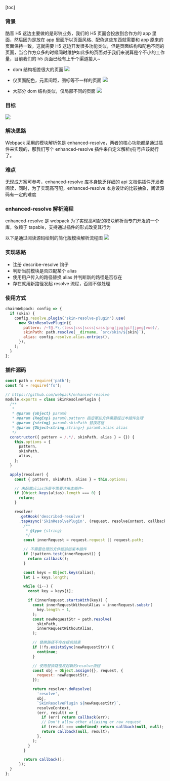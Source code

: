 [toc]

### 背景

酷音 H5 这边主要做的是彩铃业务，我们的 H5 页面会投放到合作方的 app 里面，然后因为是放在 app 里面所以页面风格、配色这些东西就需要和 app 原来的页面保持一致，这就需要 H5 这边开发很多功能类似，但是页面结构和配色不同的页面，当合作方众多的时候同时维护如此多的页面对于我们来说算是个不小的工作量，目前我们的 h5 页面已经有上千个渠道接入~

- dom 结构相差很大的页面
  ![](../assets/2020-07-20-09-17-53.png)

- 仅页面配色，元素间距，图标等不一样的页面
  ![](../assets/2020-07-20-09-18-13.png)

- 大部分 dom 结构类似，仅局部不同的页面
  ![](../assets/2020-07-20-09-19-13.png)

### 目标

![](../assets/2020-07-20-09-47-05.png)

### 解决思路

Webpack 采用的模块解析包是 enhanced-resolve，两者的核心功能都是通过插件来实现的，那我们写个 enhanced-resolve 插件来自定义解析`@`符号应该就行了。

### 难点

无现成方案可参考，enhanced-resolve 库本身缺乏详细的 api 文档供插件开发者阅读，同时，为了实现高可配，enhanced-resolve 本身设计的比较抽象，阅读源码有一定的难度

### enhanced-resolve 解析流程

enhanced-resolve 是 webpack 为了实现高可配的模块解析而专门开发的一个库，依赖于 tapable，支持通过插件的形式改变其行为

以下是通过阅读源码绘制的简化版模块解析流程图
![](../assets/webpack分享课流程图整理.svg)

### 实现思路

- 注册 describe-resolve 钩子
- 判断当前模块是否匹配某个 alias
- 使用用户传入的路径替换 alias 并判断新的路径是否存在
- 存在就用新路径发起 resolve 流程，否则不做处理

### 使用方式

```js
chainWebpack: config => {
  if (skin) {
    config.resolve.plugin('skin-resolve-plugin').use(
      new SkinResolvePlugin({
        pattern: /~?@.*\.(less|css|scss|sass|png|jpg|gif|jpeg|vue)/,
        skinPath: path.resolve(__dirname, `src/skin/${skin}`),
        alias: config.resolve.alias.entries(),
      }),
    );
  }
};
```

### 插件源码

```js
const path = require('path');
const fs = require('fs');

// https://github.com/webpack/enhanced-resolve
module.exports = class SkinResolvePlugin {
  /**
   *
   * @param {object} param0
   * @param {RegExp} param0.pattern 指定哪些文件需要经过本插件处理
   * @param {string} param0.skinPath 替换路径
   * @param {Object<string,string>} param0.alias alias
   */
  constructor({ pattern = /.*/, skinPath, alias } = {}) {
    this.options = {
      pattern,
      skinPath,
      alias,
    };
  }

  apply(resolver) {
    const { pattern, skinPath, alias } = this.options;

    // 未配置alias场景不需要注册本插件~
    if (Object.keys(alias).length === 0) {
      return;
    }

    resolver
      .getHook('described-resolve')
      .tapAsync('SkinResolvePlugin', (request, resolveContext, callback) => {
        /**
         * @type {string}
         */
        const innerRequest = request.request || request.path;

        // 不需要处理的文件提前结束本插件
        if (!pattern.test(innerRequest)) {
          return callback();
        }

        const keys = Object.keys(alias);
        let i = keys.length;

        while (i--) {
          const key = keys[i];

          if (innerRequest.startsWith(key)) {
            const innerRequestWithoutAlias = innerRequest.substr(
              key.length + 1,
            );
            const newRequestStr = path.resolve(
              skinPath,
              innerRequestWithoutAlias,
            );

            // 替换路径不存在提前结束
            if (!fs.existsSync(newRequestStr)) {
              continue;
            }

            // 使用替换路径发起新的resolve流程
            const obj = Object.assign({}, request, {
              request: newRequestStr,
            });

            return resolver.doResolve(
              'resolve',
              obj,
              `SkinResolvePlugin ${newRequestStr}`,
              resolveContext,
              (err, result) => {
                if (err) return callback(err);
                // Don't allow other aliasing or raw request
                if (result === undefined) return callback(null, null);
                return callback(null, result);
              },
            );
          }
        }

        return callback();
      });
  }
};
```
